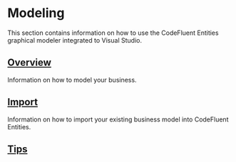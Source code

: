 # Modeling

This section contains information on how to use the CodeFluent Entities graphical modeler integrated to Visual Studio.

## [Overview](modeling/overview.md)

Information on how to model your business.

## [Import](modeling/import.md)

Information on how to import your existing business model into CodeFluent Entities.

## [Tips](modeling/tips.md)